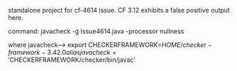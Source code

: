 standalone project for cf-4614 issue. CF 3.12 exhibits a false positive output here.

command: javacheck -g Issue4614.java -processor nullness

where javacheck-->
 export CHECKERFRAMEWORK=${HOME}/checker-framework-3.42.0
 alias javacheck='$CHECKERFRAMEWORK/checker/bin/javac'

